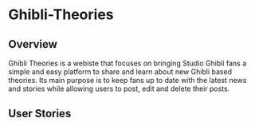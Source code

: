# Ghibli-Theories


## Overview

Ghibli Theories is a webiste that focuses on bringing Studio Ghibli fans a simple and easy platform to share and learn about new Ghibli based theories. Its main purpose is to keep fans up to date with the latest news and stories while allowing users to post, edit and delete their posts. 

## User Stories
